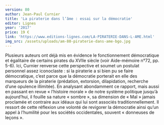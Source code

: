 ```yaml
---
version: 80
author: Jean-Paul Curnier
title: 'La piraterie dans l’âme : essai sur la démocratie'
editor: Lignes
year: '2017'
price: 19 €
link: 'https://www.editions-lignes.com/LA-PIRATERIE-DANS-L-AME.html'
img_src: /assets/uploads/am-80-piraterie-dans-ame-bgo.jpg
---
```

Plusieurs auteurs ont déjà mis en évidence le fonctionnement démocratique et égalitaire de certains pirates du XVIIe siècle (voir Aide-mémoire n°72, pp. 5-6). Ici, Curnier renverse cette perspective et soumet un postulat personnel assez iconoclaste : si la piraterie a si bien pu se faire démocratique, c’est parce que la démocratie porterait en elle des marqueurs de la piraterie (prédation, extorsion, dilapidation, recherche d’une opulence illimitée). En analysant abondamment ce rapport, mais aussi en passant en revue « l’histoire morale » de notre système politique jusqu’à aujourd’hui, il fouille sa nature « sombre », sa dimension de « Mal » jamais proclamée et contraire aux idéaux qui lui sont associés traditionnellement. Il ressort de cette réflexion une volonté de revigorer la démocratie ainsi qu’un appel à l’humilité pour les sociétés occidentales, souvent « donneuses de leçons ».
